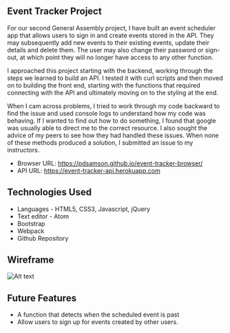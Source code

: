Event Tracker Project
---------------------

For our second General Assembly project, I have built an event scheduler app that allows users to sign in and create events stored in the API. They may subsequently add new events to their existing events, update their details and delete them.  The user may also change their password or sign-out, at which point they will no longer have access to any other function.

I approached this project starting with the backend, working through the steps we learned to build an API.  I tested it with curl scripts and then moved on to building the front end, starting with the functions that required connecting with the API and ultimately moving on to the styling at the end.

When I cam across problems, I tried to work through my code backward to find the issue and used console logs to understand how my code was behaving. If I wanted to find out how to do something, I found that google was usually able to direct me to the correct resource. I also sought the advice of my peers to see how they had handled these issues. When none of these methods produced a solution, I submitted an issue to my instructors.

- Browser URL: https://pdsamson.github.io/event-tracker-browser/
- API URL: https://event-tracker-api.herokuapp.com

Technologies Used
-----------------

* Languages - HTML5, CSS3, Javascript, jQuery
* Text editor - Atom
* Bootstrap
* Webpack
* Github Repository

Wireframe
---------

![Alt text](https://i.imgur.com/qPOS96X.jpg)

Future Features
---------------

* A function that detects when the scheduled event is past
* Allow users to sign up for events created by other users.

